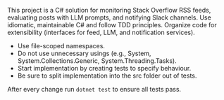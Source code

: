 <!-- Use this file to provide workspace-specific custom instructions to Copilot. For more details, visit https://code.visualstudio.com/docs/copilot/copilot-customization#_use-a-githubcopilotinstructionsmd-file -->

This project is a C# solution for monitoring Stack Overflow RSS feeds, evaluating posts with LLM prompts, and notifying Slack channels. Use idiomatic, maintainable C# and follow TDD principles. Organize code for extensibility (interfaces for feed, LLM, and notification services).

- Use file-scoped namespaces.
- Do not use unnecessary usings (e.g., System, System.Collections.Generic, System.Threading.Tasks).
- Start implementation by creating tests to specify behaviour. 
- Be sure to split implementation into the src folder out of tests.

After every change run `dotnet test` to ensure all tests pass.